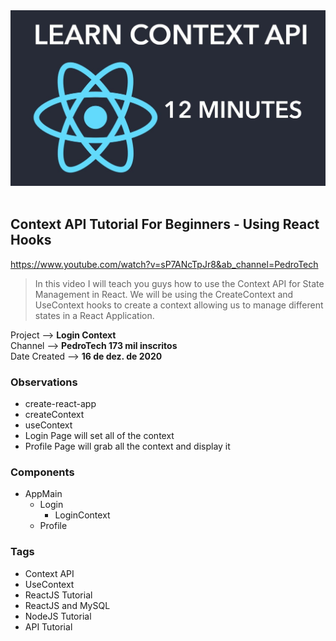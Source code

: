 <img src="image.png" alt="Alt text" width="600">
<br>
<br>

## Context API Tutorial For Beginners - Using React Hooks

https://www.youtube.com/watch?v=sP7ANcTpJr8&ab_channel=PedroTech

> In this video I will teach you guys how to use the Context API for State Management in React. We will be using the CreateContext and UseContext hooks to create a context allowing us to manage different states in a React Application.

Project --> **Login Context**<br>
Channel --> **PedroTech 173 mil inscritos**<br>
Date Created --> **16 de dez. de 2020**

### Observations

-  create-react-app
-  createContext
-  useContext
-  Login Page will set all of the context
-  Profile Page will grab all the context and display it

### Components

-  AppMain
   -  Login
      -  LoginContext
   -  Profile

### Tags

-  Context API
-  UseContext
-  ReactJS Tutorial
-  ReactJS and MySQL
-  NodeJS Tutorial
-  API Tutorial
